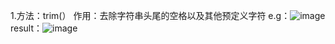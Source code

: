 1.方法：trim(）
作用：去除字符串头尾的空格以及其他预定义字符
e.g：![image](https://github.com/apprentice1012/Java/assets/126549223/3c49a37b-c7c2-4fc7-9b71-228f5a033cbc)
result：![image](https://github.com/apprentice1012/Java/assets/126549223/269517bd-7bc9-4a91-be3d-fc8b128cbe68)

